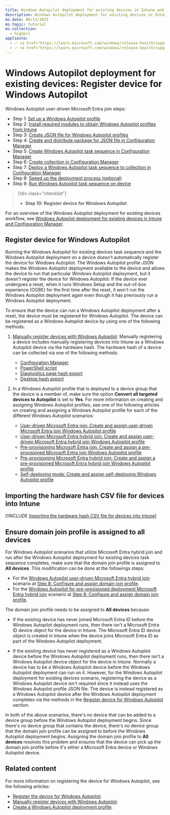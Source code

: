```yaml
---
title: Windows Autopilot deployment for existing devices in Intune and Configuration Manager - Step 10 of 10 - Register device for Windows Autopilot
description: Windows Autopilot deployment for existing devices in Intune and Configuration Manager - Step 10 of 10 - Register device for Windows Autopilot.
ms.date: 06/13/2025
ms.topic: tutorial
ms.collection:
  - highpri
appliesto:
  - ✅ <a href="https://learn.microsoft.com/windows/release-health/supported-versions-windows-client" target="_blank">Windows 11</a>
  - ✅ <a href="https://learn.microsoft.com/windows/release-health/supported-versions-windows-client" target="_blank">Windows 10</a>
---
```


# Windows Autopilot deployment for existing devices: Register device for Windows Autopilot

Windows Autopilot user-driven Microsoft Entra join steps:

- Step 1: [Set up a Windows Autopilot profile](setup-autopilot-profile.md)
- Step 2: [Install required modules to obtain Windows Autopilot profiles from Intune](install-modules.md)
- Step 3: [Create JSON file for Windows Autopilot profiles](create-json-file.md)
- Step 4: [Create and distribute package for JSON file in Configuration Manager](create-json-package.md)
- Step 5: [Create Windows Autopilot task sequence in Configuration Manager](create-autopilot-task-sequence.md)
- Step 6: [Create collection in Configuration Manager](create-collection.md)
- Step 7: [Deploy a Windows Autopilot task sequence to collection in Configuration Manager](deploy-autopilot-task-sequence.md)
- Step 8: [Speed up the deployment process (optional)](speed-up-deployment.md)
- Step 9: [Run Windows Autopilot task sequence on device](run-autopilot-task-sequence.md)

> [!div class="checklist"]
>
> - **Step 10: Register device for Windows Autopilot**

For an overview of the Windows Autopilot deployment for existing devices workflow, see [Windows Autopilot deployment for existing devices in Intune and Configuration Manager](existing-devices-workflow.md#workflow).

## Register device for Windows Autopilot

Running the Windows Autopilot for existing devices task sequence and the Windows Autopilot deployment on a device doesn't automatically register the device for Windows Autopilot. The Windows Autopilot profile JSON makes the Windows Autopilot deployment available to the device and allows the device to run that particular Windows Autopilot deployment, but it doesn't register the device for Windows Autopilot. If the device ever undergoes a reset, when it runs Windows Setup and the out-of-box experience (OOBE) for the first time after the reset, it won't run the Windows Autopilot deployment again even though it has previously run a Windows Autopilot deployment.

To ensure that the device can run a Windows Autopilot deployment after a reset, the device must be registered for Windows Autopilot. The device can be registered as a Windows Autopilot device by using one of the following methods:

1. [Manually register devices with Windows Autopilot](../../add-devices.md): Manually registering a device includes manually registering devices into Intune as a Windows Autopilot device via the hardware hash. The hardware hash of a device can be collected via one of the following methods:

   - [Configuration Manager](/mem/configmgr/comanage/how-to-prepare-Win10#windows-autopilot)
   - [PowerShell script](../../add-devices.md#powershell)
   - [Diagnostics page hash export](../../add-devices.md#diagnostics-page-hash-export)
   - [Desktop hash export](../../add-devices.md#desktop-hash-export)

1. In a Windows Autopilot profile that is deployed to a device group that the device is a member of, make sure the option **Convert all targeted devices to Autopilot** is set to **Yes**. For more information on creating and assigning Windows Autopilot profiles, see one of the following articles on creating and assigning a Windows Autopilot profile for each of the different Windows Autopilot scenarios:

   - [User-driven Microsoft Entra join: Create and assign user-driven Microsoft Entra join Windows Autopilot profile](../user-driven/azure-ad-join-autopilot-profile.md)
   - [User-driven Microsoft Entra hybrid join: Create and assign user-driven Microsoft Entra hybrid join Windows Autopilot profile](../user-driven/hybrid-azure-ad-join-autopilot-profile.md)
   - [Pre-provisioning Microsoft Entra join: Create and assign a pre-provisioned Microsoft Entra join Windows Autopilot profile](../pre-provisioning/azure-ad-join-autopilot-profile.md)
   - [Pre-provisioning Microsoft Entra hybrid join: Create and assign a pre-provisioned Microsoft Entra hybrid join Windows Autopilot profile](../pre-provisioning/hybrid-azure-ad-join-autopilot-profile.md)
   - [Self-deploying mode: Create and assign self-deploying Windows Autopilot profile](../self-deploying/self-deploying-autopilot-profile.md)

## Importing the hardware hash CSV file for devices into Intune

[!INCLUDE [Importing the hardware hash CSV file for devices into Intune](../includes/import-hardware-hash.md)]

## Ensure domain join profile is assigned to all devices

For Windows Autopilot scenarios that utilize Microsoft Entra hybrid join and run after the Windows Autopilot deployment for existing devices task sequence completes, make sure that the domain join profile is assigned to **All devices**. This modification can be done at the followings steps:

- For the [Windows Autopilot user-driven Microsoft Entra hybrid join](../user-driven/hybrid-azure-ad-join-workflow.md) scenario at [Step 8: Configure and assign domain join profile](../user-driven/hybrid-azure-ad-join-domain-join-profile.md).
- For the [Windows Autopilot for pre-provisioned deployment Microsoft Entra hybrid join](../pre-provisioning/hybrid-azure-ad-join-workflow.md) scenario at [Step 8: Configure and assign domain join profile](../pre-provisioning/hybrid-azure-ad-join-domain-join-profile.md).

 The domain join profile needs to be assigned to **All devices** because:

- If the existing device has never joined Microsoft Entra ID before the Windows Autopilot deployment runs, then there isn't a Microsoft Entra ID device object for the device in Intune. The Microsoft Entra ID device object is created in Intune when the device joins Microsoft Entra ID as part of the Windows Autopilot deployment.

- If the existing device has never registered as a Windows Autopilot device before the Windows Autopilot deployment runs, then there isn't a Windows Autopilot device object for the device in Intune. Normally a device has to be a Windows Autopilot device before the Windows Autopilot deployment can run on it. However, for the Windows Autopilot deployment for existing devices scenario, registering the device as a Windows Autopilot device isn't required since it instead uses the Windows Autopilot profile JSON file. The device is instead registered as a Windows Autopilot device after the Windows Autopilot deployment completes via the methods in the [Register device for Windows Autopilot](#register-device-for-windows-autopilot) section.

In both of the above scenarios, there's no device that can be added to a device group before the Windows Autopilot deployment begins. Since there's no device group that contains the device, there's no device group that the domain join profile can be assigned to before the Windows Autopilot deployment begins. Assigning the domain join profile to **All devices** resolves this problem and ensures that the device can pick up the domain join profile before it's either a Microsoft Entra device or Windows Autopilot device.

## Related content

For more information on registering the device for Windows Autopilot, see the following articles:

- [Register the device for Windows Autopilot](../../existing-devices.md#register-the-device-for-windows-autopilot).
- [Manually register devices with Windows Autopilot](../../add-devices.md).
- [Create a Windows Autopilot deployment profile](../../profiles.md#create-a-windows-autopilot-deployment-profile).
